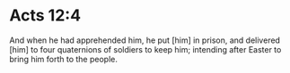# Acts 12:4

And when he had apprehended him, he put [him] in prison, and delivered [him] to four quaternions of soldiers to keep him; intending after Easter to bring him forth to the people.